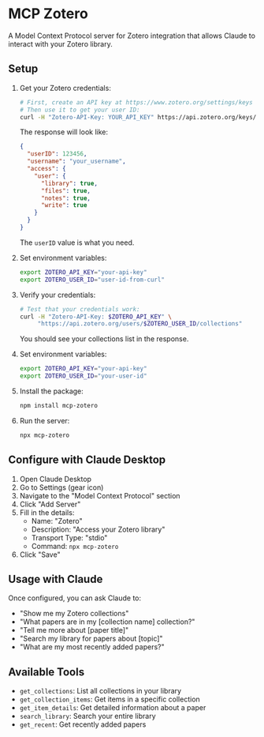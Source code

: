 # MCP Zotero

A Model Context Protocol server for Zotero integration that allows Claude to interact with your Zotero library.

## Setup

1. Get your Zotero credentials:

   ```bash
   # First, create an API key at https://www.zotero.org/settings/keys
   # Then use it to get your user ID:
   curl -H "Zotero-API-Key: YOUR_API_KEY" https://api.zotero.org/keys/current
   ```

   The response will look like:

   ```json
   {
     "userID": 123456,
     "username": "your_username",
     "access": {
       "user": {
         "library": true,
         "files": true,
         "notes": true,
         "write": true
       }
     }
   }
   ```

   The `userID` value is what you need.

2. Set environment variables:

   ```bash
   export ZOTERO_API_KEY="your-api-key"
   export ZOTERO_USER_ID="user-id-from-curl"
   ```

3. Verify your credentials:

   ```bash
   # Test that your credentials work:
   curl -H "Zotero-API-Key: $ZOTERO_API_KEY" \
        "https://api.zotero.org/users/$ZOTERO_USER_ID/collections"
   ```

   You should see your collections list in the response.

4. Set environment variables:

   ```bash
   export ZOTERO_API_KEY="your-api-key"
   export ZOTERO_USER_ID="your-user-id"
   ```

5. Install the package:

   ```bash
   npm install mcp-zotero
   ```

6. Run the server:
   ```bash
   npx mcp-zotero
   ```

## Configure with Claude Desktop

1. Open Claude Desktop
2. Go to Settings (gear icon)
3. Navigate to the "Model Context Protocol" section
4. Click "Add Server"
5. Fill in the details:
   - Name: "Zotero"
   - Description: "Access your Zotero library"
   - Transport Type: "stdio"
   - Command: `npx mcp-zotero`
6. Click "Save"

## Usage with Claude

Once configured, you can ask Claude to:

- "Show me my Zotero collections"
- "What papers are in my [collection name] collection?"
- "Tell me more about [paper title]"
- "Search my library for papers about [topic]"
- "What are my most recently added papers?"

## Available Tools

- `get_collections`: List all collections in your library
- `get_collection_items`: Get items in a specific collection
- `get_item_details`: Get detailed information about a paper
- `search_library`: Search your entire library
- `get_recent`: Get recently added papers

